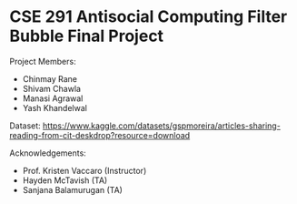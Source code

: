 
# CSE 291 Antisocial Computing Filter Bubble Final Project

Project Members:
* Chinmay Rane
* Shivam Chawla
* Manasi Agrawal
* Yash Khandelwal

Dataset: https://www.kaggle.com/datasets/gspmoreira/articles-sharing-reading-from-cit-deskdrop?resource=download

Acknowledgements:
* Prof. Kristen Vaccaro (Instructor)
* Hayden McTavish (TA)
* Sanjana Balamurugan (TA)

